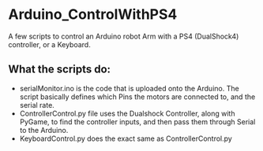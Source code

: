 # Arduino_ControlWithPS4
A few scripts to control an Arduino robot Arm with a PS4 (DualShock4) controller, or a Keyboard.

## What the scripts do:
- serialMonitor.ino is the code that is uploaded onto the Arduino. The script basically defines which Pins the motors are connected to, and the serial rate.
- ControllerControl.py file uses the Dualshock Controller, along with PyGame, to find the controller inputs, and then pass them through Serial to the Arduino.
- KeyboardControl.py does the exact same as ControllerControl.py
